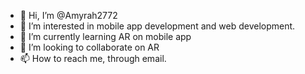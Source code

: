 - 👋 Hi, I’m @Amyrah2772
- 👀 I’m interested in mobile app development and web development. 
- 🌱 I’m currently learning AR on mobile app
- 💞️ I’m looking to collaborate on AR
- 📫 How to reach me, through email.


<!---
Amyrah2772/Amyrah2772 is a ✨ special ✨ repository because its `README.md` (this file) appears on your GitHub profile.
You can click the Preview link to take a look at your changes.
--->
